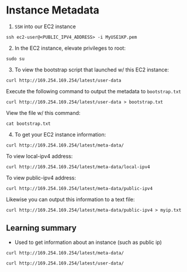 # Instance Metadata

1. `SSH` into our EC2 instance

```script
ssh ec2-user@<PUBLIC_IPV4_ADDRESS> -i MyUSE1KP.pem
```

2. In the EC2 instance, elevate privileges to root:

```script
sudo su
```

3. To view the bootstrap script that launched w/ this EC2 instance:

```script
curl http://169.254.169.254/latest/user-data
```

Execute the following command to output the metadata to `bootstrap.txt`

```script
curl http://169.254.169.254/latest/user-data > bootstrap.txt
```

View the file w/ this command:

```script
cat bootstrap.txt
```

4. To get your EC2 instance information:

```script
curl http://169.254.169.254/latest/meta-data/
```

To view local-ipv4 address:

```script
curl http://169.254.169.254/latest/meta-data/local-ipv4
```

To view public-ipv4 address:

```script
curl http://169.254.169.254/latest/meta-data/public-ipv4
```

Likewise you can output this information to a text file:

```script
curl http://169.254.169.254/latest/meta-data/public-ipv4 > myip.txt
```

## Learning summary

* Used to get information about an instance (such as public ip)

```script
curl http://169.254.169.254/latest/meta-data/
```

```script
curl http://169.254.169.254/latest/user-data/
```
